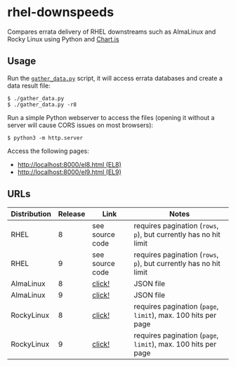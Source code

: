 # rhel-downspeeds

Compares errata delivery of RHEL downstreams such as AlmaLinux and Rocky Linux using Python and [Chart.js](https://www.chartjs.org/)

## Usage

Run the [`gather_data.py`](gather_data.py) script, it will access errata databases and create a data result file:

```command
$ ./gather_data.py
$ ./gather_data.py -r8
```

Run a simple Python webserver to access the files (opening it without a server will cause CORS issues on most browsers):

```command
$ python3 -m http.server
```

Access the following pages:

- [http://localhost:8000/el8.html (EL8)](http://localhost:8000/el8.html)
- [http://localhost:8000/el9.html (EL9)](http://localhost:8000/el9.html)

## URLs

| Distribution | Release | Link | Notes |
| ------------ | ------- | ---- | ----- |
| RHEL | 8 | see source code | requires pagination (`rows`, `p`), but currently has no hit limit |
| RHEL | 9 | see source code | requires pagination (`rows`, `p`), but currently has no hit limit |
| AlmaLinux | 8 | [click!](https://errata.almalinux.org/8/errata.json) | JSON file |
| AlmaLinux | 9 | [click!](https://errata.almalinux.org/9/errata.json) | JSON file |
| RockyLinux | 8 | [click!](http://errata.rockylinux.org/api/v2/advisories?filters.product=Rocky%20Linux%208&filters.type=TYPE_SECURITY&filters.fetchRelated=false&page=0&limit=100) | requires pagination (`page`, `limit`), max. 100 hits per page |
| RockyLinux | 9 | [click!](http://errata.rockylinux.org/api/v2/advisories?filters.product=Rocky%20Linux%209&filters.type=TYPE_SECURITY&filters.fetchRelated=false&page=0&limit=100) | requires pagination (`page`, `limit`), max. 100 hits per page |
